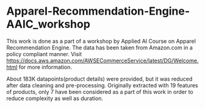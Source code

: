 # Apparel-Recommendation-Engine-AAIC_workshop

This work is done as a part of a workshop by Applied AI Course on Apparel Recommendation Engine.
The data has been taken from Amazon.com in a policy compliant manner. Visit https://docs.aws.amazon.com/AWSECommerceService/latest/DG/Welcome.html for more information.

About 183K datapoints(product details) were provided, but it was reduced after data cleaning and pre-processing.
Originally extracted with 19 features of products, only 7 have been considered as a part of this work in order to reduce complexity as well as duration.
